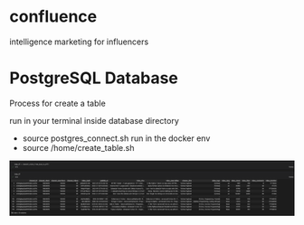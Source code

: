 # confluence
intelligence marketing for influencers

# PostgreSQL Database 
Process for create a table 

run in your terminal inside database directory 
- source postgres_connect.sh 
run in the docker env 
- source /home/create_table.sh 

![](image.png)